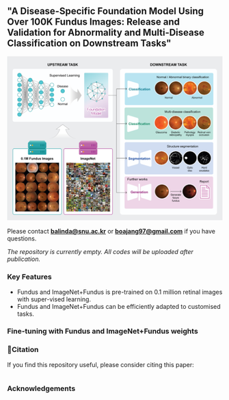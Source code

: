 ## "A Disease-Specific Foundation Model Using Over 100K Fundus Images: Release and Validation for Abnormality and Multi-Disease Classification on Downstream Tasks"

![alt text](image.png)


Please contact  **balinda@snu.ac.kr** or **boajang97@gmail.com** if you have questions.

*The repository is currently empty. All codes will be uploaded after publication.*

### Key Features 
- Fundus and ImageNet+Fundus is pre-trained on 0.1 million retinal images with super-vised learning.
- Fundus and ImageNet+Fundus can be efficiently adapted to customised tasks.


### Fine-tuning with Fundus and ImageNet+Fundus weights


### 📃Citation

If you find this repository useful, please consider citing this paper:
```

```

### Acknowledgements
